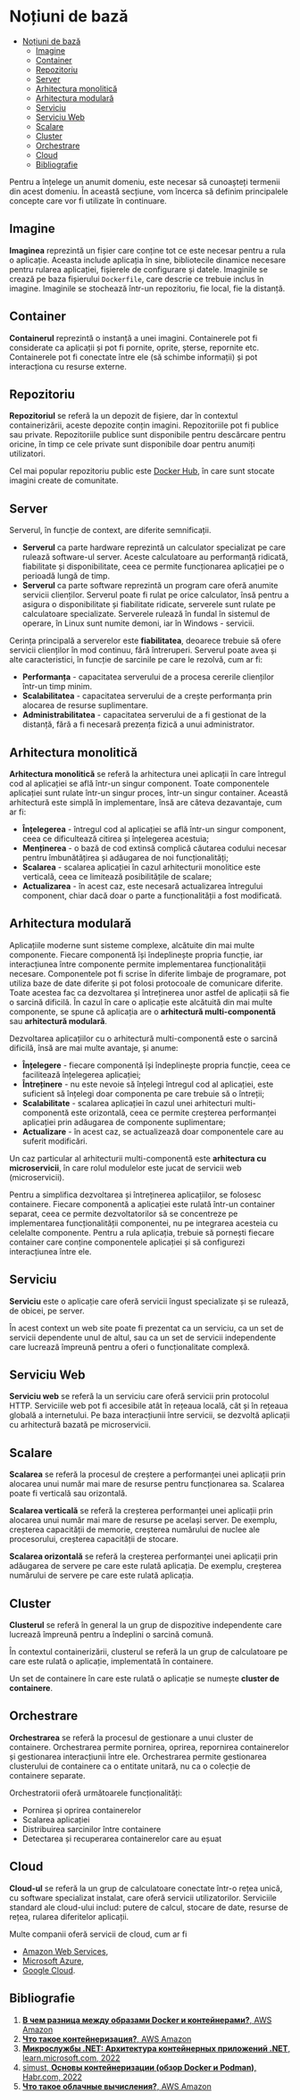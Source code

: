 # Noțiuni de bază

- [Noțiuni de bază](#noțiuni-de-bază)
  - [Imagine](#imagine)
  - [Container](#container)
  - [Repozitoriu](#repozitoriu)
  - [Server](#server)
  - [Arhitectura monolitică](#arhitectura-monolitică)
  - [Arhitectura modulară](#arhitectura-modulară)
  - [Serviciu](#serviciu)
  - [Serviciu Web](#serviciu-web)
  - [Scalare](#scalare)
  - [Cluster](#cluster)
  - [Orchestrare](#orchestrare)
  - [Cloud](#cloud)
  - [Bibliografie](#bibliografie)

Pentru a înțelege un anumit domeniu, este necesar să cunoașteți termenii din acest domeniu. În această secțiune, vom încerca să definim principalele concepte care vor fi utilizate în continuare.

## Imagine

**Imaginea** reprezintă un fișier care conține tot ce este necesar pentru a rula o aplicație. Aceasta include aplicația în sine, bibliotecile dinamice necesare pentru rularea aplicației, fișierele de configurare și datele. Imaginile se crează pe baza fișierului `Dockerfile`, care descrie ce trebuie inclus în imagine. Imaginile se stochează într-un repozitoriu, fie local, fie la distanță.

## Container

**Containerul** reprezintă o instanță a unei imagini. Containerele pot fi considerate ca aplicații și pot fi pornite, oprite, șterse, repornite etc. Containerele pot fi conectate între ele (să schimbe informații) și pot interacționa cu resurse externe.

## Repozitoriu

**Repozitoriul** se referă la un depozit de fișiere, dar în contextul containerizării, aceste depozite conțin imagini. Repozitoriile pot fi publice sau private. Repozitoriile publice sunt disponibile pentru descărcare pentru oricine, în timp ce cele private sunt disponibile doar pentru anumiți utilizatori.

Cel mai popular repozitoriu public este [Docker Hub](https://hub.docker.com/), în care sunt stocate imagini create de comunitate.

## Server

Serverul, în funcție de context, are diferite semnificații.

- **Serverul** ca parte hardware reprezintă un calculator specializat pe care rulează software-ul server. Aceste calculatoare au performanță ridicată, fiabilitate și disponibilitate, ceea ce permite funcționarea aplicației pe o perioadă lungă de timp.
- **Serverul** ca parte software reprezintă un program care oferă anumite servicii clienților. Serverul poate fi rulat pe orice calculator, însă pentru a asigura o disponibilitate și fiabilitate ridicate, serverele sunt rulate pe calculatoare specializate. Serverele rulează în fundal în sistemul de operare, în Linux sunt numite demoni, iar în Windows - servicii.

Cerința principală a serverelor este **fiabilitatea**, deoarece trebuie să ofere servicii clienților în mod continuu, fără întreruperi. Serverul poate avea și alte caracteristici, în funcție de sarcinile pe care le rezolvă, cum ar fi:

- **Performanța** - capacitatea serverului de a procesa cererile clienților într-un timp minim.
- **Scalabilitatea** - capacitatea serverului de a crește performanța prin alocarea de resurse suplimentare.
- **Administrabilitatea** - capacitatea serverului de a fi gestionat de la distanță, fără a fi necesară prezența fizică a unui administrator.

## Arhitectura monolitică

**Arhitectura monolitică** se referă la arhitectura unei aplicații în care întregul cod al aplicației se află într-un singur component. Toate componentele aplicației sunt rulate într-un singur proces, într-un singur container. Această arhitectură este simplă în implementare, însă are câteva dezavantaje, cum ar fi:

- **Înțelegerea** - întregul cod al aplicației se află într-un singur component, ceea ce dificultează citirea și înțelegerea acestuia;
- **Menținerea** - o bază de cod extinsă complică căutarea codului necesar pentru îmbunătățirea și adăugarea de noi funcționalități;
- **Scalarea** - scalarea aplicației în cazul arhitecturii monolitice este verticală, ceea ce limitează posibilitățile de scalare;
- **Actualizarea** - în acest caz, este necesară actualizarea întregului component, chiar dacă doar o parte a funcționalității a fost modificată.

## Arhitectura modulară

Aplicațiile moderne sunt sisteme complexe, alcătuite din mai multe componente. Fiecare componentă își îndeplinește propria funcție, iar interacțiunea între componente permite implementarea funcționalității necesare. Componentele pot fi scrise în diferite limbaje de programare, pot utiliza baze de date diferite și pot folosi protocoale de comunicare diferite. Toate acestea fac ca dezvoltarea și întreținerea unor astfel de aplicații să fie o sarcină dificilă. În cazul în care o aplicație este alcătuită din mai multe componente, se spune că aplicația are o **arhitectură multi-componentă** sau **arhitectură modulară**.

Dezvoltarea aplicațiilor cu o arhitectură multi-componentă este o sarcină dificilă, însă are mai multe avantaje, și anume:

- **Înțelegere** - fiecare componentă își îndeplinește propria funcție, ceea ce facilitează înțelegerea aplicației;
- **Întreținere** - nu este nevoie să înțelegi întregul cod al aplicației, este suficient să înțelegi doar componenta pe care trebuie să o întreții;
- **Scalabilitate** - scalarea aplicației în cazul unei arhitecturi multi-componentă este orizontală, ceea ce permite creșterea performanței aplicației prin adăugarea de componente suplimentare;
- **Actualizare** - în acest caz, se actualizează doar componentele care au suferit modificări.

Un caz particular al arhitecturii multi-componentă este **arhitectura cu microservicii**, în care rolul modulelor este jucat de servicii web (microservicii).

Pentru a simplifica dezvoltarea și întreținerea aplicațiilor, se folosesc containere. Fiecare componentă a aplicației este rulată într-un container separat, ceea ce permite dezvoltatorilor să se concentreze pe implementarea funcționalității componentei, nu pe integrarea acesteia cu celelalte componente. Pentru a rula aplicația, trebuie să pornești fiecare container care conține componentele aplicației și să configurezi interacțiunea între ele.

## Serviciu

**Serviciu** este o aplicație care oferă servicii îngust specializate și se rulează, de obicei, pe server.

În acest context un web site poate fi prezentat ca un serviciu, ca un set de servicii dependente unul de altul, sau ca un set de servicii independente care lucrează împreună pentru a oferi o funcționalitate complexă.

## Serviciu Web

**Serviciu web** se referă la un serviciu care oferă servicii prin protocolul HTTP. Serviciile web pot fi accesibile atât în rețeaua locală, cât și în rețeaua globală a internetului. Pe baza interacțiunii între servicii, se dezvoltă aplicații cu arhitectură bazată pe microservicii.

## Scalare

**Scalarea** se referă la procesul de creștere a performanței unei aplicații prin alocarea unui număr mai mare de resurse pentru funcționarea sa. Scalarea poate fi verticală sau orizontală.

**Scalarea verticală** se referă la creșterea performanței unei aplicații prin alocarea unui număr mai mare de resurse pe același server. De exemplu, creșterea capacității de memorie, creșterea numărului de nuclee ale procesorului, creșterea capacității de stocare.

**Scalarea orizontală** se referă la creșterea performanței unei aplicații prin adăugarea de servere pe care este rulată aplicația. De exemplu, creșterea numărului de servere pe care este rulată aplicația.

## Cluster

**Clusterul** se referă în general la un grup de dispozitive independente care lucrează împreună pentru a îndeplini o sarcină comună.

În contextul containerizării, clusterul se referă la un grup de calculatoare pe care este rulată o aplicație, implementată în containere.

Un set de containere în care este rulată o aplicație se numește **cluster de containere**.

## Orchestrare

**Orchestrarea** se referă la procesul de gestionare a unui cluster de containere. Orchestrarea permite pornirea, oprirea, repornirea containerelor și gestionarea interacțiunii între ele. Orchestrarea permite gestionarea clusterului de containere ca o entitate unitară, nu ca o colecție de containere separate.

Orchestratorii oferă următoarele funcționalități:

- Pornirea și oprirea containerelor
- Scalarea aplicației
- Distribuirea sarcinilor între containere
- Detectarea și recuperarea containerelor care au eșuat

## Cloud

**Cloud-ul** se referă la un grup de calculatoare conectate într-o rețea unică, cu software specializat instalat, care oferă servicii utilizatorilor. Serviciile standard ale cloud-ului includ: putere de calcul, stocare de date, resurse de rețea, rularea diferitelor aplicații.

Multe companii oferă servicii de cloud, cum ar fi

- [Amazon Web Services](https://aws.amazon.com/ru/),
- [Microsoft Azure](https://azure.microsoft.com/ru-ru/),
- [Google Cloud](https://cloud.google.com/).

## Bibliografie

1. [**В чем разница между образами Docker и контейнерами?**, AWS Amazon](https://aws.amazon.com/ru/compare/the-difference-between-docker-images-and-containers/)
2. [**Что такое контейнеризация?**, AWS Amazon](https://aws.amazon.com/ru/what-is/containerization/)
3. [**Микрослужбы .NET: Архитектура контейнерных приложений .NET**, learn.microsoft.com, 2022](https://learn.microsoft.com/ru-ru/dotnet/architecture/microservices/)
4. [simust, **Основы контейнеризации (обзор Docker и Podman)**, Habr.com, 2022](https://habr.com/ru/articles/659049/)
5. [**Что такое облачные вычисления?**, AWS Amazon](https://aws.amazon.com/ru/what-is-cloud-computing/)
